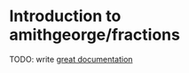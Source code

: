 # Introduction to amithgeorge/fractions

TODO: write [great documentation](http://jacobian.org/writing/what-to-write/)
